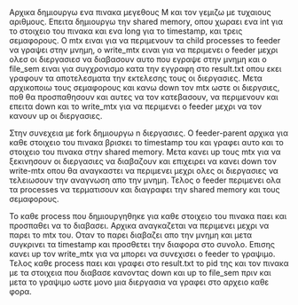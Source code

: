 ##
Αρχικα δημιουργω ενα πινακα μεγεθους Μ και τον γεμιζω με τυχαιους αριθμους. Επειτα δημιουργω την shared memory, οπου χωραει ενα int για το στοιχειο του πινακα και ενα long για τo timestamp, και τρεις σεμαφορους. Ο mtx ειναι για να περιμενουν τα child processes το feeder να γραψει στην μνημη, ο write_mtx ειναι για να περιμενει ο feeder μεχρι ολεσ οι διεργασιεσ να διαβασουν αυτο που εγραψε στην μνημη και ο file_sem ειναι για συγχρονισμο κατα την εγγραφη στο result.txt οπου εκει γραφουν τα αποτελεσματα την εκτελεσης τους οι διεργασιες. Μετα αρχικοποιω τους σεμαφορους και κανω down τον mtx ωστε οι διεργσιες, ποθ θα προσπαθησουν και αυτες να τον κατεβασουν, να περιμενουν και επειτα down και το write_mtx για να περιμενει ο feeder μεχρι να τον κανουν up οι διεργασιες.

Στην συνεχεια με fork δημιουργω n διεργασιες. Ο feeder-parent αρχικα για καθε στοιχειο του πινακα βρισκει το timestamp του και γραφει αυτο και το στοιχειο του πινακα στην shared memory. Μετα κανει up τους mtx για να ξεκινησουν οι διεργασιες να διαβαζουν και επιχειρει να κανει down τον write-mtx οπου θα αναγκαστει να περιμενει μεχρι ολες οι διεργασιες να τελειωσουν την αναγνωση απο την μνημη. Τελος ο feeder περιμενει ολα τα processes να τερματισουν και διαγραφει την shared memory και τους σεμαφορους.

Το καθε process που δημιουργηθηκε για καθε στοιχειο του πινακα παει και προσπαθει να το διαβασει. Αρχικα αναγκαζεται να περιμενει μεχρι να παρει το mtx του. Οταν το παρει διαβαζει απο την μνημη και μετα συγκρινει τα timestamp και προσθετει την διαφορα στο συνολο. Επισης κανει up τον write_mtx για να μπορει να συνεχισει ο feeder το γραψιμο.
Τελος καθε process παει και γραφει στο result.txt το pid της και τον πινακα με τα στοιχεια που διαβασε κανοντας down και up το file_sem πριν και μετα το γραψιμο ωστε μονο μια διεργασια να γραφει στο αρχειο καθε φορα.
##

